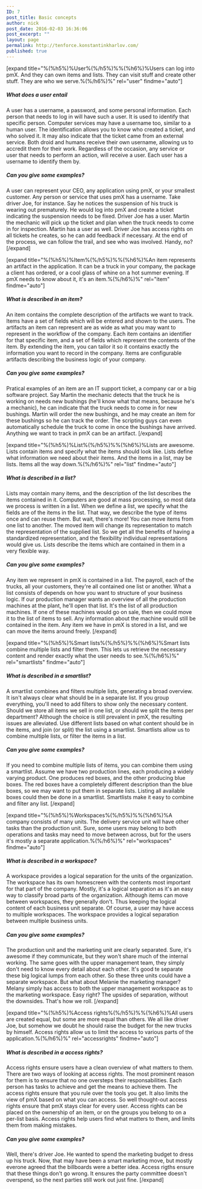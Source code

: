 ```yaml
---
ID: 7
post_title: Basic concepts
author: nick
post_date: 2016-02-03 16:36:06
post_excerpt: ""
layout: page
permalink: http://tenforce.konstantinkharlov.com/
published: true
---
```

[expand title="%(%h5%)%User%(%/h5%)%%(%h6%)%Users can log into pmX. And they can own items and lists. They can visit stuff and create other stuff. They are who we serve.%(%/h6%)%" rel="user" findme="auto"]
<h5>What does a user entail</h5>
A user has a username, a password, and some personal information. Each person that needs to log in will have such a user. It is used to identify that specific person. Computer services may have a username too, similar to a human user. The identification allows you to know who created a ticket, and who solved it. It may also indicate that the ticket came from an external service. Both droid and humans receive their own username, allowing us to accredit them for their work. Regardless of the occasion, any service or user that needs to perform an action, will receive a user. Each user has a username to identify them by.
<h5>Can you give some examples?</h5>
A user can represent your CEO, any application using pmX, or your smallest customer. Any person or service that uses pmX has a username. Take driver Joe, for instance. Say he notices the suspension of his truck is wearing out prematurely. He would log into pmX and create a ticket indicating the suspension needs to be fixed. Driver Joe has a user. Martin the mechanic will pick up the ticket and plan when the truck needs to come in for inspection. Martin has a user as well. Driver Joe has access rights on all tickets he creates, so he can add feedback if necessary. At the end of the process, we can follow the trail, and see who was involved. Handy, no?
[/expand]

[expand title="%(%h5%)%Item%(%/h5%)%%(%h6%)%An item represents an artifact in the application. It can be a truck in your company, the package a client has ordered, or a cool glass of whine on a hot summer evening. If pmX needs to know about it, it's an item.%(%/h6%)%" rel="item" findme="auto"]
<h5>What is described in an item?</h5>
An item contains the complete description of the artifacts we want to track. Items have a set of fields which will be entered and shown to the users. The artifacts an item can represent are as wide as what you may want to represent in the workflow of the company. Each item contains an identifier for that specific item, and a set of fields which represent the contents of the item. By extending the item, you can tailor it so it contains exactly the information you want to record in the company. Items are configurable artifacts describing the business logic of your company.
<h5>Can you give some examples?</h5>
Pratical examples of an item are an IT support ticket, a company car or a big software project. Say Martin the mechanic detects that the truck he is working on needs new bushings (he'll know what that means, because he's a mechanic), he can indicate that the truck needs to come in for new bushings. Martin will order the new bushings, and he may create an item for these bushings so he can track the order. The scripting guys can even automatically schedule the truck to come in once the bushings have arrived. Anything we want to track in pmX can be an artifact.
[/expand]

[expand title="%(%h5%)%List%(%/h5%)%%(%h6%)%Lists are awesome. Lists contain items and specify what the items should look like. Lists define what information we need about their items. And the items in a list, may be lists. Items all the way down.%(%/h6%)%" rel="list" findme="auto"]
<h5>What is described in a list?</h5>
Lists may contain many items, and the description of the list describes the items contained in it. Computers are good at mass processing, so most data we process is written in a list. When we define a list, we specify what the fields are of the items in the list. That way, we describe the type of items once and can reuse them. But wait, there's more! You can move items from one list to another. The moved item will change its representation to match the representation of the supplied list. So we get all the benefits of having a standardized representation, and the flexibility individual representations would give us. Lists describe the items which are contained in them in a very flexible way.
<h5>Can you give some examples?</h5>
Any item we represent in pmX is contained in a list. The payroll, each of the trucks, all your customers, they're all contained one list or another. What a list consists of depends on how you want to structure of your business logic. If our production manager wants an overview of all the production machines at the plant, he'll open that list. It's the list of all production machines. If one of these machines would go on sale, then we could move it to the list of items to sell. Any information about the machine would still be contained in the item. Any item we have in pmX is stored in a list, and we can move the items around freely.
[/expand]

[expand title="%(%h5%)%Smart lists%(%/h5%)%%(%h6%)%Smart lists combine multiple lists and filter them. This lets us retrieve the necessary content and render exactly what the user needs to see.%(%/h6%)%" rel="smartlists" findme="auto"]
<h5>What is described in a smartlist?</h5>
A smartlist combines and filters multiple lists, generating a broad overview. It isn't always clear what should be in a separate list. If you group everything, you'll need to add filters to show only the necessary content. Should we store all items we sell in one list, or should we split the items per department? Although the choice is still prevalent in pmX, the resulting issues are alleviated. Use different lists based on what content should be in the items, and join (or split) the list using a smartlist. Smartlists allow us to combine multiple lists, or filter the items in a list.
<h5>Can you give some examples?</h5>
If you need to combine multiple lists of items, you can combine them using a smartlist. Assume we have two production lines, each producing a widely varying product. One produces red boxes, and the other producing blue boxes. The red boxes have a completely different description than the blue boxes, so we may want to put them in separate lists. Listing all available boxes could then be done in a smartlist. Smartlists make it easy to combine and filter any list.
[/expand]

[expand title="%(%h5%)%Workspaces%(%/h5%)%%(%h6%)%A company consists of many units. The delivery service unit will have other tasks than the production unit. Sure, some users may belong to both operations and tasks may need to move between across, but for the users it's mostly a separate application.%(%/h6%)%" rel="workspaces" findme="auto"]
<h5>What is described in a workspace?</h5>
A workspace provides a logical separation for the units of the organization. The workspace has its own homescreen with the contents most important for that part of the company. Mostly, it's a logical separation as it's an easy way to classify broad parts of the organization. Although items can move between workspaces, they generally don't. Thus keeping the logical content of each business unit separate. Of course, a user may have access to multiple workspaces. The workspace provides a logical separation between multiple business units.
<h5>Can you give some examples?</h5>
The production unit and the marketing unit are clearly separated. Sure, it's awesome if they communicate, but they won't share much of the internal working. The same goes with the upper management team, they simply don't need to know every detail about each other. It's good te separate these big logical lumps from each other. So these three units could have a separate workspace. But what about Melanie the marketing manager? Melany simply has access to both the upper management workspace as to the marketing workspace. Easy right? The upsides of separation, without the downsides. That's how we roll.
[/expand]

[expand title="%(%h5%)%Access rights%(%/h5%)%%(%h6%)%All users are created equal, but some are more equal than others. We all like driver Joe, but somehow we doubt he should raise the budget for the new trucks by himself. Access rights allow us to limit the access to various parts of the application.%(%/h6%)%" rel="accessrights" findme="auto"]
<h5>What is described in a access rights?</h5>
Access rights ensure users have a clean overview of what matters to them. There are two ways of looking at access rights. The most prominent reason for them is to ensure that no one oversteps their responsabilities. Each person has tasks to achieve and get the means to achieve them. The access rights ensure that you rule over the tools you get. It also limits the view of pmX based on what you can access. So well thought-out access rights ensure that pmX stays clear for every user. Access rights can be placed on the ownership of an item, or on the groups you belong to on a per-list basis. Access rights help users find what matters to them, and limits them from making mistakes.
<h5>Can you give some examples?</h5>
Well, there's driver Joe. He wanted to spend the marketing budget to dress up his truck. Now, that may have been a smart marketing move, but mostly everone agreed that the billboards were a better idea. Access rigths ensure that these things don't go wrong. It ensures the party committee doesn't overspend, so the next parties still work out just fine.
[/expand]